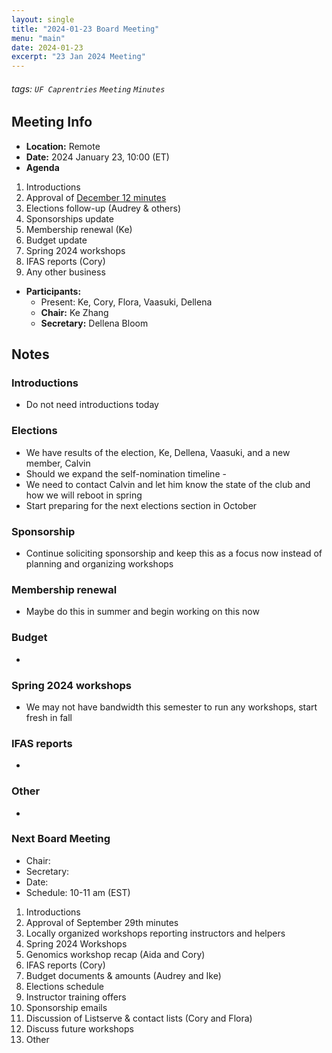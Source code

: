 ```yaml
---
layout: single
title: "2024-01-23 Board Meeting"
menu: "main"
date: 2024-01-23
excerpt: "23 Jan 2024 Meeting"
---
```


###### tags: `UF Caprentries` `Meeting` `Minutes`

## Meeting Info

- **Location:** Remote
- **Date:** 2024 January 23, 10:00 (ET)
- **Agenda**

1. Introductions
2. Approval of [December 12 minutes]([https://github.com/UF-Carpentry/Coordination/issues/214])
3. Elections follow-up (Audrey & others)
4. Sponsorships update
5. Membership renewal (Ke)
6. Budget update
7. Spring 2024 workshops
8. IFAS reports (Cory)
9. Any other business

- **Participants:**
    - Present: Ke, Cory, Flora, Vaasuki, Dellena
    - **Chair:** Ke Zhang
    - **Secretary:** Dellena Bloom

## Notes
<!-- Other important details discussed during the meeting can be entered here. -->

### Introductions
* Do not need introductions today

### Elections
* We have results of the election, Ke, Dellena, Vaasuki, and a new member, Calvin
* Should we expand the self-nomination timeline -
* We need to contact Calvin and let him know the state of the club and how we will reboot in spring
* Start preparing for the next elections section in October

### Sponsorship
* Continue soliciting sponsorship and keep this as a focus now instead of planning and organizing workshops

### Membership renewal
* Maybe do this in summer and begin working on this now

### Budget
* 

### Spring 2024 workshops
* We may not have bandwidth this semester to run any workshops, start fresh in fall

### IFAS reports
* 

### Other
* 

### Next Board Meeting
* Chair: 
* Secretary: 
* Date: 
* Schedule: 10-11 am (EST)

1. Introductions
2. Approval of September 29th minutes
3. Locally organized workshops reporting instructors and helpers
4. Spring 2024 Workshops
5. Genomics workshop recap (Aida and Cory)
6. IFAS reports (Cory)
7. Budget documents & amounts (Audrey and Ike)
8. Elections schedule
9. Instructor training offers
10. Sponsorship emails
11. Discussion of Listserve & contact lists (Cory and Flora)
12. Discuss future workshops
13. Other

